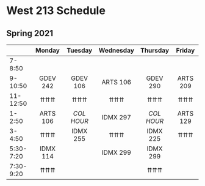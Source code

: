 # West 213 Schedule

## Spring 2021

|           |Monday     |Tuesday    |Wednesday  |Thursday   |Friday     |
|---        |:---:      |:---:      |:---:      |:---:      |:---:      |
|7-8:50     |           |           |           |           |           |
|9-10:50    |GDEV 242   |GDEV 106   |ARTS 106   |GDEV 290   |ARTS 209   |
|11-12:50   |⇈⇈⇈        |⇈⇈⇈        |⇈⇈⇈        |⇈⇈⇈        |⇈⇈⇈        |
|1-2:50     |ARTS 106   |*COL HOUR* |IDMX 297   |*COL HOUR* |ARTS 129   |
|3-4:50     |⇈⇈⇈        |IDMX 255   |⇈⇈⇈        |IDMX 225   |⇈⇈⇈        |
|5:30-7:20  |IDMX 114   |           |IDMX 299   |IDMX 299   |           |
|7:30-9:20  |⇈⇈⇈        |           |           |⇈⇈⇈        |           |
